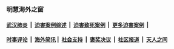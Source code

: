 
### 明慧海外之窗

####  [武汉肺炎](indexes/365.md?t=04130300) &nbsp;|&nbsp;  [迫害案例综述](indexes/328.md?t=04130300) &nbsp;|&nbsp; [迫害致死案例](indexes/277.md?t=04130300)  &nbsp;|&nbsp; [更多迫害案例](indexes/81.md?t=04130300)  &nbsp;|&nbsp; 
####  [时事评论](indexes/19.md?t=04130300) &nbsp;|&nbsp; [海外简讯](indexes/245.md?t=04130300)&nbsp;|&nbsp;  [社会支持](indexes/140.md?t=04130300) &nbsp;|&nbsp; [褒奖决议](indexes/282.md?t=04130300) &nbsp;|&nbsp; [社区报道](indexes/91.md?t=04130300)  &nbsp;|&nbsp; [天人之间](indexes/78.md?t=04130300) 

